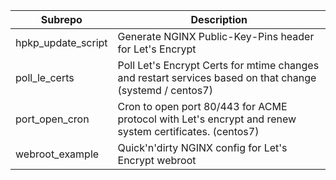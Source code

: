 Subrepo | Description
--- | ---
hpkp_update_script | Generate NGINX Public-Key-Pins header for Let's Encrypt
poll_le_certs |  Poll Let's Encrypt Certs for mtime changes and restart services based on that change (systemd / centos7)
port_open_cron | Cron to open port 80/443 for ACME protocol with Let's encrypt and renew system certificates. (centos7)
webroot_example | Quick'n'dirty NGINX config for Let's Encrypt webroot

